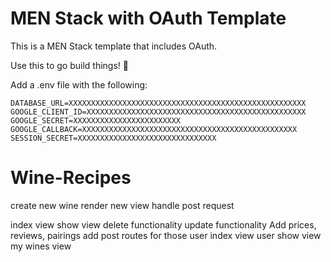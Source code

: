 # MEN Stack with OAuth Template

This is a MEN Stack template that includes OAuth.

Use this to go build things! 🚀

Add a .env file with the following:
```
DATABASE_URL=XXXXXXXXXXXXXXXXXXXXXXXXXXXXXXXXXXXXXXXXXXXXXXXXXXXXX
GOOGLE_CLIENT_ID=XXXXXXXXXXXXXXXXXXXXXXXXXXXXXXXXXXXXXXXXXXXXXXXXX
GOOGLE_SECRET=XXXXXXXXXXXXXXXXXXXXXXXX
GOOGLE_CALLBACK=XXXXXXXXXXXXXXXXXXXXXXXXXXXXXXXXXXXXXXXXXXXXXXXX
SESSION_SECRET=XXXXXXXXXXXXXXXXXXXXXXXXXXXXXXX
```
# Wine-Recipes


create new wine
    render new view
    handle post request

index view
show view
delete functionality
update functionality
Add prices, reviews, pairings
add post routes for those
user index view
user show view
my wines view
